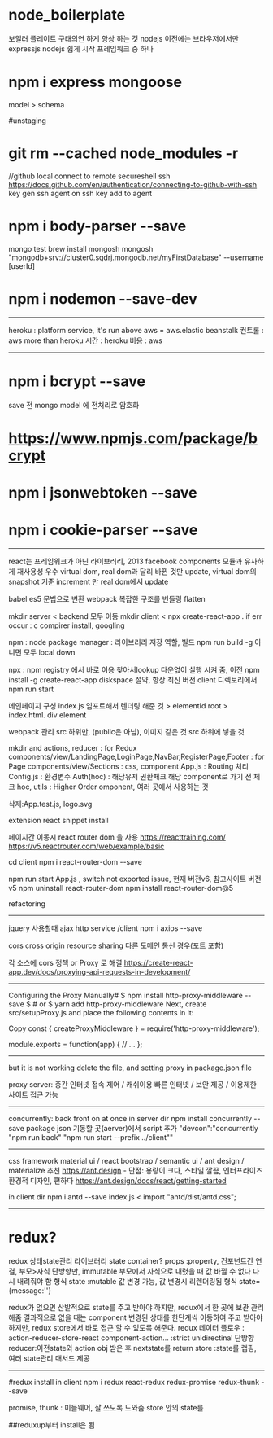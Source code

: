 # node_boilerplate

보일러 플레이트
구태의연 하게 항상 하는 것
nodejs 이전에는 브라우저에서만
expressjs nodejs 쉽게 시작 프레임워크 중 하나

# npm i express mongoose

model > schema

#unstaging

# git rm --cached node_modules -r

//github local connect to remote
secureshell ssh
https://docs.github.com/en/authentication/connecting-to-github-with-ssh
key gen
ssh agent on
ssh key add to agent

# npm i body-parser --save

mongo test
brew install mongosh
mongosh "mongodb+srv://cluster0.sqdrj.mongodb.net/myFirstDatabase" --username [userId]

# npm i nodemon --save-dev

---

heroku : platform service, it's run above aws
= aws.elastic beanstalk
컨트롤 : aws more than heroku
시간 : heroku
비용 : aws

---

# npm i bcrypt --save

save 전 mongo model 에 전처리로 암호화

# https://www.npmjs.com/package/bcrypt

# npm i jsonwebtoken --save

# npm i cookie-parser --save

---

react는 프레임워크가 아닌 라이브러리, 2013 facebook
components 모듈과 유사하게 재사용성 우수
virtual dom, real dom과 달리 바뀐 것만 update, virtual dom의 snapshot 기준 increment 만 real dom에서 update

babel es5 문법으로 변환
webpack 복잡한 구조를 번들링 flatten

mkdir server < backend 모두 이동
mkdir client < npx create-react-app .
if err occur : c compirer install, googling

npm : node package manager : 라이브러리 저장 역할, 빌드 npm run build
-g 아니면 모두 local down

npx : npm registry 에서 바로 이용 찾아서lookup 다운없이 실행 시켜 줌, 이전 npm install -g create-react-app
diskspace 절약, 항상 최신 버전
client 디렉토리에서 npm run start

메인페이지 구성
index.js <App/> 임포트해서 렌더링 해준 것 > elementId root > index.html. div element

webpack 관리 src 하위만, (public은 아님), 이미지 같은 것 src 하위에 넣을 것

mkdir and <structure detail>
actions, reducer : for Redux
components/view/LandingPage,LoginPage,NavBar,RegisterPage,Footer : for Page
components/view/Sections : css, component
App.js : Routing 처리
Config.js : 환경변수
Auth(hoc) : 해당유저 권환체크 해당 component로 가기 전 체크
hoc, utils : Higher Order omponent, 여러 곳에서 사용하는 것

삭제:App.test.js, logo.svg

extension react snippet install

페이지간 이동시 react router dom 을 사용
https://reacttraining.com/
https://v5.reactrouter.com/web/example/basic

cd client
npm i react-router-dom --save

npm run start
App.js , switch not exported issue, 현재 버전v6, 참고사이트 버전 v5
npm uninstall react-router-dom
npm install react-router-dom@5

refactoring
<Route path="/register">
<RegisterPage />
</Route>

<Route exact path="/register" component={RegisterPage} />

---

jquery 사용할때 ajax http service
/client npm i axios --save

cors
cross origin resource sharing
다른 도메인 통신 경우(포트 포함)

각 소스에 cors 정책 or Proxy 로 해결
https://create-react-app.dev/docs/proxying-api-requests-in-development/

---

Configuring the Proxy Manually#
$ npm install http-proxy-middleware --save
$ # or
$ yarn add http-proxy-middleware
Next, create src/setupProxy.js and place the following contents in it:

Copy
const { createProxyMiddleware } = require('http-proxy-middleware');

module.exports = function(app) {
// ...
};

---

but it is not working
delete the file, and setting proxy in package.json file

proxy server: 중간 인터넷 접속 제어 / 캐쉬이용 빠른 인터넷 / 보안 제공 / 이용제한 사이트 접근 가능

---

concurrently: back front on at once
in server dir
npm install concurrently --save
package json 기동할 곳(aerver)에서 script 추가
"devcon":"concurrently \"npm run back\" \"npm run start --prefix ../client\""

---

css framework
material ui / react bootstrap / semantic ui / ant design / materialize
추천
https://ant.design - 단점: 용량이 크다, 스타일 깔끔, 엔터프라이즈 환경적 디자인, 편하다
https://ant.design/docs/react/getting-started

in client dir
npm i antd --save
index.js < import "antd/dist/antd.css";

---

# redux?

redux 상태state관리 라이브러리
state container?
props :property, 컨포넌트간 연결, 부모>자식 단방향만, immutable 부모에서 자식으로 내렸을 때 값 바뀔 수 없다 다시 내려줘야 함
형식 <Test messages={messages}/>
state :mutable 값 변경 가능, 값 변경시 리렌더링됨
형식 state={message:''}

redux가 없으면 산발적으로 state를 주고 받아야 하지만, redux에서 한 곳에 보관 관리 해줌
결과적으로 없을 때는 component 변경된 상태를 한단계씩 이동하여 주고 받아야 하지만, redux store에서 바로 접근 할 수 있도록 해준다.
redux 데이터 플로우 : action-reducer-store-react component-action...
:strict unidirectinal 단방향
reducer:이전state와 action obj 받은 후 nextstate를 return
store :state를 랩핑, 여러 state관리 매서드 제공

---

#redux install
in client
npm i redux react-redux redux-promise redux-thunk --save

promise, thunk : 미들웨어, 잘 쓰도록 도와줌
store 안의 state를

##reduxup부터 install은 됨
